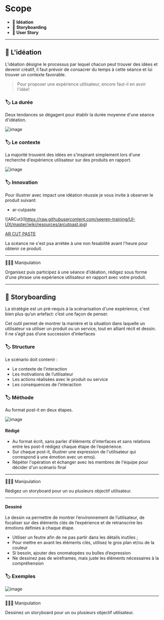 # Scope

* 🔖 **Idéation**
* 🔖 **Storyboarding**
* 🔖 **User Story**

___

## 📑 L'idéation

L’idéation désigne le processus par lequel chacun peut trouver des idées et devenir créatif, il faut prévoir de consacrer du temps à cette séance et lui trouver un contexte favorable.

> Pour proposer une expérience utilisateur, encore faut-il en avoir l'idée!

### 🏷️ **La durée**

Deux tendances se dégagent pour établir la durée moyenne d'une séance d'idéation.

![image](https://raw.githubusercontent.com/seeren-training/UI-UX/master/wiki/resources/ideation-duration.webp)

### 🏷️ **Le contexte**

La majorité trouvent des idées en s'inspirant simplement lors d'une recherche d'expérience utilisateur sur des produits en rapport.

![image](https://raw.githubusercontent.com/seeren-training/UI-UX/master/wiki/resources/ideation-ux.webp)

### 🏷️ **Innovation**

Pour illustrer avec impact une idéation réussie je vous invite à observer le produit suivant:

* ar-cutpaste

![ARCut]((https://raw.githubusercontent.com/seeren-training/UI-UX/master/wiki/resources/arcutpast.jpg)

[AR CUT PASTE](https://www.youtube.com/watch?v=-N-podTAY9Y)

La scéance ne s'est psa arrétée à une non fesabilité avant l'heure pour obtenir ce produit.
___

👨🏻‍💻 Manipulation

Organisez puis participez à une séance d’idéation, rédigez sous forme d'une phrase une expérience utilisateur en rapport avec votre produit.

___

## 📑 Storyboarding

La stratégie est un pré-requis à la scénarisation d'une expérience, c'est bien plus qu’un artefact: c’est une façon de penser.

Cet outil permet de montrer la manière et la situation dans laquelle un utilisateur va utiliser un produit ou un service, tout en alliant récit et dessin. Il ne s’agit pas d’une succession d’interfaces


### 🏷️ **Structure**

Le scénario doit contenir :
* Le contexte de l’interaction
* Les motivations de l’utilisateur
* Les actions réalisées avec le produit ou service
* Les conséquences de l’interaction

### 🏷️ **Méthode**

Au format post-it en deux étapes.

![image](https://raw.githubusercontent.com/seeren-training/UI-UX/master/wiki/resources/story.png)

#### **Rédigé**

* Au format écrit, sans parler d'éléments d'interfaces et sans relations entre les post-it rédigez chaque étape de l’expérience.
* Sur chaque post-it, illustrer une expression de l'utilisateur qui correspond à une émotion avec un emoji.
* Répéter l'opération et échanger avec les membres de l'équipe pour décider d'un scénario final

___

👨🏻‍💻 Manipulation

Rédigez un storyboard pour un ou plusieurs objectif utilisateur.

___

#### **Dessiné**

Le dessin va permettre de montrer l’environnement de l’utilisateur, de focaliser sur des éléments clés de l’expérience et de retranscrire les émotions définies à chaque étape.

* Utiliser un feutre afin de ne pas partir dans les détails inutiles ;
* Pour mettre en avant les éléments clés, utilisez le gros plan et/ou de la couleur
* Si besoin, ajouter des onomatopées ou bulles d’expression
* Ne dessinez pas de wireframes, mais juste les éléments nécessaires à la compréhension

### 🏷️ **Exemples**

![image](https://raw.githubusercontent.com/seeren-training/UI-UX/master/wiki/resources/story-example-2.png)

___

👨🏻‍💻 Manipulation

Dessinez un storyboard pour un ou plusieurs objectif utilisateur.

